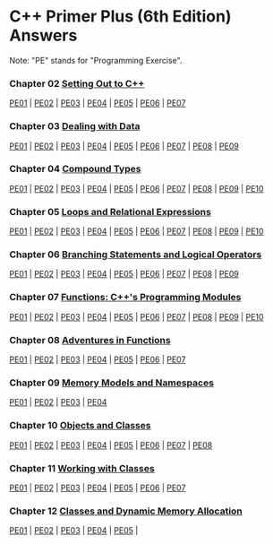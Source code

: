 # C++ Primer Plus (6th Edition) Answers
Note: "PE" stands for "Programming Exercise".

### Chapter 02 [Setting Out to C++](https://github.com/AdamYuWen/CPP_Primer_Plus/tree/master/Chapter02)

   [PE01](https://github.com/AdamYuWen/CPP_Primer_Plus/tree/master/Chapter02/PE01.cpp) |
   [PE02](https://github.com/AdamYuWen/CPP_Primer_Plus/tree/master/Chapter02/PE02.cpp) |
   [PE03](https://github.com/AdamYuWen/CPP_Primer_Plus/tree/master/Chapter02/PE03.cpp) |
   [PE04](https://github.com/AdamYuWen/CPP_Primer_Plus/tree/master/Chapter02/PE04.cpp) |
   [PE05](https://github.com/AdamYuWen/CPP_Primer_Plus/tree/master/Chapter02/PE05.cpp) |
   [PE06](https://github.com/AdamYuWen/CPP_Primer_Plus/tree/master/Chapter02/PE06.cpp) |
   [PE07](https://github.com/AdamYuWen/CPP_Primer_Plus/tree/master/Chapter02/PE07.cpp)

### Chapter 03 [Dealing with Data](https://github.com/AdamYuWen/CPP_Primer_Plus/tree/master/Chapter03)

   [PE01](https://github.com/AdamYuWen/CPP_Primer_Plus/tree/master/Chapter03/PE01.cpp) |
   [PE02](https://github.com/AdamYuWen/CPP_Primer_Plus/tree/master/Chapter03/PE02.cpp) |
   [PE03](https://github.com/AdamYuWen/CPP_Primer_Plus/tree/master/Chapter03/PE03.cpp) |
   [PE04](https://github.com/AdamYuWen/CPP_Primer_Plus/tree/master/Chapter03/PE04.cpp) |
   [PE05](https://github.com/AdamYuWen/CPP_Primer_Plus/tree/master/Chapter03/PE05.cpp) |
   [PE06](https://github.com/AdamYuWen/CPP_Primer_Plus/tree/master/Chapter03/PE06.cpp) |
   [PE07](https://github.com/AdamYuWen/CPP_Primer_Plus/tree/master/Chapter03/PE07.cpp) |
   [PE08](https://github.com/AdamYuWen/CPP_Primer_Plus/tree/master/Chapter03/PE08.cpp) |
   [PE09](https://github.com/AdamYuWen/CPP_Primer_Plus/tree/master/Chapter03/PE09.cpp)
 
### Chapter 04 [Compound Types](https://github.com/AdamYuWen/CPP_Primer_Plus/tree/master/Chapter04)

   [PE01](https://github.com/AdamYuWen/CPP_Primer_Plus/tree/master/Chapter04/PE01.cpp) |
   [PE02](https://github.com/AdamYuWen/CPP_Primer_Plus/tree/master/Chapter04/PE02.cpp) |
   [PE03](https://github.com/AdamYuWen/CPP_Primer_Plus/tree/master/Chapter04/PE03.cpp) |
   [PE04](https://github.com/AdamYuWen/CPP_Primer_Plus/tree/master/Chapter04/PE04.cpp) |
   [PE05](https://github.com/AdamYuWen/CPP_Primer_Plus/tree/master/Chapter04/PE05.cpp) |
   [PE06](https://github.com/AdamYuWen/CPP_Primer_Plus/tree/master/Chapter04/PE06.cpp) |
   [PE07](https://github.com/AdamYuWen/CPP_Primer_Plus/tree/master/Chapter04/PE07.cpp) |
   [PE08](https://github.com/AdamYuWen/CPP_Primer_Plus/tree/master/Chapter04/PE08.cpp) |
   [PE09](https://github.com/AdamYuWen/CPP_Primer_Plus/tree/master/Chapter04/PE09.cpp) |
   [PE10](https://github.com/AdamYuWen/CPP_Primer_Plus/tree/master/Chapter04/PE10.cpp)
 
### Chapter 05 [Loops and Relational Expressions](https://github.com/AdamYuWen/CPP_Primer_Plus/tree/master/Chapter05)

   [PE01](https://github.com/AdamYuWen/CPP_Primer_Plus/tree/master/Chapter05/PE01.cpp) |
   [PE02](https://github.com/AdamYuWen/CPP_Primer_Plus/tree/master/Chapter05/PE02.cpp) |
   [PE03](https://github.com/AdamYuWen/CPP_Primer_Plus/tree/master/Chapter05/PE03.cpp) |
   [PE04](https://github.com/AdamYuWen/CPP_Primer_Plus/tree/master/Chapter05/PE04.cpp) |
   [PE05](https://github.com/AdamYuWen/CPP_Primer_Plus/tree/master/Chapter05/PE05.cpp) |
   [PE06](https://github.com/AdamYuWen/CPP_Primer_Plus/tree/master/Chapter05/PE06.cpp) |
   [PE07](https://github.com/AdamYuWen/CPP_Primer_Plus/tree/master/Chapter05/PE07.cpp) |
   [PE08](https://github.com/AdamYuWen/CPP_Primer_Plus/tree/master/Chapter05/PE08.cpp) |
   [PE09](https://github.com/AdamYuWen/CPP_Primer_Plus/tree/master/Chapter05/PE09.cpp) |
   [PE10](https://github.com/AdamYuWen/CPP_Primer_Plus/tree/master/Chapter05/PE10.cpp)

### Chapter 06 [Branching Statements and Logical Operators](https://github.com/AdamYuWen/CPP_Primer_Plus/tree/master/Chapter06)

   [PE01](https://github.com/AdamYuWen/CPP_Primer_Plus/tree/master/Chapter06/PE01.cpp) |
   [PE02](https://github.com/AdamYuWen/CPP_Primer_Plus/tree/master/Chapter06/PE02.cpp) |
   [PE03](https://github.com/AdamYuWen/CPP_Primer_Plus/tree/master/Chapter06/PE03.cpp) |
   [PE04](https://github.com/AdamYuWen/CPP_Primer_Plus/tree/master/Chapter06/PE04.cpp) |
   [PE05](https://github.com/AdamYuWen/CPP_Primer_Plus/tree/master/Chapter06/PE05.cpp) |
   [PE06](https://github.com/AdamYuWen/CPP_Primer_Plus/tree/master/Chapter06/PE06.cpp) |
   [PE07](https://github.com/AdamYuWen/CPP_Primer_Plus/tree/master/Chapter06/PE07.cpp) |
   [PE08](https://github.com/AdamYuWen/CPP_Primer_Plus/tree/master/Chapter06/PE08.cpp) |
   [PE09](https://github.com/AdamYuWen/CPP_Primer_Plus/tree/master/Chapter06/PE09.cpp)

### Chapter 07 [Functions: C++'s Programming Modules](https://github.com/AdamYuWen/CPP_Primer_Plus/tree/master/Chapter07)

   [PE01](https://github.com/AdamYuWen/CPP_Primer_Plus/tree/master/Chapter07/PE01.cpp) |
   [PE02](https://github.com/AdamYuWen/CPP_Primer_Plus/tree/master/Chapter07/PE02.cpp) |
   [PE03](https://github.com/AdamYuWen/CPP_Primer_Plus/tree/master/Chapter07/PE03.cpp) |
   [PE04](https://github.com/AdamYuWen/CPP_Primer_Plus/tree/master/Chapter07/PE04.cpp) |
   [PE05](https://github.com/AdamYuWen/CPP_Primer_Plus/tree/master/Chapter07/PE05.cpp) |
   [PE06](https://github.com/AdamYuWen/CPP_Primer_Plus/tree/master/Chapter07/PE06.cpp) |
   [PE07](https://github.com/AdamYuWen/CPP_Primer_Plus/tree/master/Chapter07/PE07.cpp) |
   [PE08](https://github.com/AdamYuWen/CPP_Primer_Plus/tree/master/Chapter07/PE08.cpp) |
   [PE09](https://github.com/AdamYuWen/CPP_Primer_Plus/tree/master/Chapter07/PE09.cpp) |
   [PE10](https://github.com/AdamYuWen/CPP_Primer_Plus/tree/master/Chapter07/PE10.cpp)

### Chapter 08 [Adventures in Functions](https://github.com/AdamYuWen/CPP_Primer_Plus/tree/master/Chapter08)

   [PE01](https://github.com/AdamYuWen/CPP_Primer_Plus/tree/master/Chapter08/PE01.cpp) |
   [PE02](https://github.com/AdamYuWen/CPP_Primer_Plus/tree/master/Chapter08/PE02.cpp) |
   [PE03](https://github.com/AdamYuWen/CPP_Primer_Plus/tree/master/Chapter08/PE03.cpp) |
   [PE04](https://github.com/AdamYuWen/CPP_Primer_Plus/tree/master/Chapter08/PE04.cpp) |
   [PE05](https://github.com/AdamYuWen/CPP_Primer_Plus/tree/master/Chapter08/PE05.cpp) |
   [PE06](https://github.com/AdamYuWen/CPP_Primer_Plus/tree/master/Chapter08/PE06.cpp) |
   [PE07](https://github.com/AdamYuWen/CPP_Primer_Plus/tree/master/Chapter08/PE07.cpp)

### Chapter 09 [Memory Models and Namespaces](https://github.com/AdamYuWen/CPP_Primer_Plus/tree/master/Chapter09)

   [PE01](https://github.com/AdamYuWen/CPP_Primer_Plus/tree/master/Chapter09/PE01) |
   [PE02](https://github.com/AdamYuWen/CPP_Primer_Plus/tree/master/Chapter09/PE02) |
   [PE03](https://github.com/AdamYuWen/CPP_Primer_Plus/tree/master/Chapter09/PE03) |
   [PE04](https://github.com/AdamYuWen/CPP_Primer_Plus/tree/master/Chapter09/PE04)
   
### Chapter 10 [Objects and Classes](https://github.com/AdamYuWen/CPP_Primer_Plus/tree/master/Chapter10)

   [PE01](https://github.com/AdamYuWen/CPP_Primer_Plus/tree/master/Chapter10/PE01) |
   [PE02](https://github.com/AdamYuWen/CPP_Primer_Plus/tree/master/Chapter10/PE02) |
   [PE03](https://github.com/AdamYuWen/CPP_Primer_Plus/tree/master/Chapter10/PE03) |
   [PE04](https://github.com/AdamYuWen/CPP_Primer_Plus/tree/master/Chapter10/PE04) |
   [PE05](https://github.com/AdamYuWen/CPP_Primer_Plus/tree/master/Chapter10/PE05) |
   [PE06](https://github.com/AdamYuWen/CPP_Primer_Plus/tree/master/Chapter10/PE06) |
   [PE07](https://github.com/AdamYuWen/CPP_Primer_Plus/tree/master/Chapter10/PE07) |
   [PE08](https://github.com/AdamYuWen/CPP_Primer_Plus/tree/master/Chapter10/PE08)
   
### Chapter 11 [Working with Classes](https://github.com/AdamYuWen/CPP_Primer_Plus/tree/master/Chapter11)

   [PE01](https://github.com/AdamYuWen/CPP_Primer_Plus/tree/master/Chapter11/PE01) |
   [PE02](https://github.com/AdamYuWen/CPP_Primer_Plus/tree/master/Chapter11/PE02) |
   [PE03](https://github.com/AdamYuWen/CPP_Primer_Plus/tree/master/Chapter11/PE03) |
   [PE04](https://github.com/AdamYuWen/CPP_Primer_Plus/tree/master/Chapter11/PE04) |
   [PE05](https://github.com/AdamYuWen/CPP_Primer_Plus/tree/master/Chapter11/PE05) |
   [PE06](https://github.com/AdamYuWen/CPP_Primer_Plus/tree/master/Chapter11/PE06) |
   [PE07](https://github.com/AdamYuWen/CPP_Primer_Plus/tree/master/Chapter11/PE07)
   
### Chapter 12 [Classes and Dynamic Memory Allocation](https://github.com/AdamYuWen/CPP_Primer_Plus/tree/master/Chapter12)

   [PE01](https://github.com/AdamYuWen/CPP_Primer_Plus/tree/master/Chapter12/PE01) |
   [PE02](https://github.com/AdamYuWen/CPP_Primer_Plus/tree/master/Chapter12/PE02) |
   [PE03](https://github.com/AdamYuWen/CPP_Primer_Plus/tree/master/Chapter12/PE03) |
   [PE04](https://github.com/AdamYuWen/CPP_Primer_Plus/tree/master/Chapter12/PE04) |
   [PE05](https://github.com/AdamYuWen/CPP_Primer_Plus/tree/master/Chapter12/PE05) |